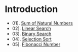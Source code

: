 # **Introduction**

- 01]. [Sum of Natural Numbers](https://github.com/mr-vicky/DSA/blob/main/00%5D.%20Introduction/01_SumOfNNaturalNumbers.cpp)
- 02]. [Linear Search](https://github.com/mr-vicky/DSA/blob/main/00%5D.%20Introduction/02_LinearSearch.cpp)
- 03]. [Binary Search](https://github.com/mr-vicky/DSA/blob/main/00%5D.%20Introduction/03_BinnarySearch.cpp)
- 04]. [Selection Sort](https://github.com/mr-vicky/DSA/blob/main/00%5D.%20Introduction/04_SelectionSort.cpp)
- 05]. [Fibonacci Number](https://github.com/mr-vicky/DSA/blob/main/00%5D.%20Introduction/05_FibonacciNumber.cpp)
